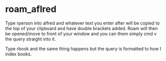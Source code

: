 # roam_aflred

Type rperson into alfred and whatever text you enter after will be copied to the top of your clipboard and have double brackets added. Roam will then be opened/move to front of your window and you can them simply cmd v the query straight into it.

Type rbook and the same thing happens but the query is formatted to how I index books.
